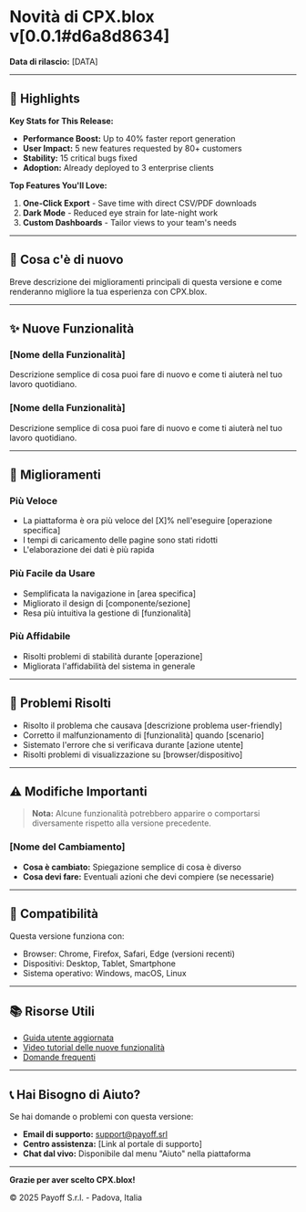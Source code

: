 # Novità di CPX.blox v[0.0.1#d6a8d8634]

**Data di rilascio:** [DATA]

---

## 🌟 Highlights

**Key Stats for This Release:**
- **Performance Boost:** Up to 40% faster report generation
- **User Impact:** 5 new features requested by 80+ customers
- **Stability:** 15 critical bugs fixed
- **Adoption:** Already deployed to 3 enterprise clients

**Top Features You'll Love:**
1. **One-Click Export** - Save time with direct CSV/PDF downloads
2. **Dark Mode** - Reduced eye strain for late-night work
3. **Custom Dashboards** - Tailor views to your team's needs

---

## 🎉 Cosa c'è di nuovo

Breve descrizione dei miglioramenti principali di questa versione e come renderanno migliore la tua esperienza con CPX.blox.

---

## ✨ Nuove Funzionalità

### [Nome della Funzionalità]
Descrizione semplice di cosa puoi fare di nuovo e come ti aiuterà nel tuo lavoro quotidiano.

### [Nome della Funzionalità]
Descrizione semplice di cosa puoi fare di nuovo e come ti aiuterà nel tuo lavoro quotidiano.

---

## 🚀 Miglioramenti

### Più Veloce
- La piattaforma è ora più veloce del [X]% nell'eseguire [operazione specifica]
- I tempi di caricamento delle pagine sono stati ridotti
- L'elaborazione dei dati è più rapida

### Più Facile da Usare
- Semplificata la navigazione in [area specifica]
- Migliorato il design di [componente/sezione]
- Resa più intuitiva la gestione di [funzionalità]

### Più Affidabile
- Risolti problemi di stabilità durante [operazione]
- Migliorata l'affidabilità del sistema in generale

---

## 🔧 Problemi Risolti

- Risolto il problema che causava [descrizione problema user-friendly]
- Corretto il malfunzionamento di [funzionalità] quando [scenario]
- Sistemato l'errore che si verificava durante [azione utente]
- Risolti problemi di visualizzazione su [browser/dispositivo]

---

## ⚠️ Modifiche Importanti

> **Nota:** Alcune funzionalità potrebbero apparire o comportarsi diversamente rispetto alla versione precedente.

### [Nome del Cambiamento]
- **Cosa è cambiato:** Spiegazione semplice di cosa è diverso
- **Cosa devi fare:** Eventuali azioni che devi compiere (se necessarie)

---

## 📱 Compatibilità

Questa versione funziona con:
- Browser: Chrome, Firefox, Safari, Edge (versioni recenti)
- Dispositivi: Desktop, Tablet, Smartphone
- Sistema operativo: Windows, macOS, Linux

---

## 📚 Risorse Utili

- [Guida utente aggiornata](link-alla-guida)
- [Video tutorial delle nuove funzionalità](link-ai-video)
- [Domande frequenti](link-alle-faq)

---

## 📞 Hai Bisogno di Aiuto?

Se hai domande o problemi con questa versione:

- **Email di supporto:** support@payoff.srl
- **Centro assistenza:** [Link al portale di supporto]
- **Chat dal vivo:** Disponibile dal menu "Aiuto" nella piattaforma

---

**Grazie per aver scelto CPX.blox!**

© 2025 Payoff S.r.l. - Padova, Italia